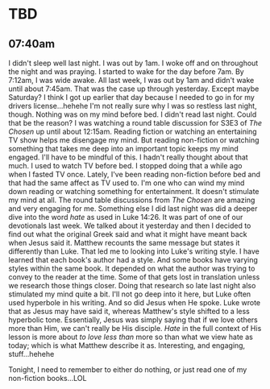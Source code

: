 # TBD

## 07:40am

I didn't sleep well last night. I was out by 1am. I woke off and on throughout the night and was praying. I started to wake for the day before 7am. By 7:12am, I was wide awake. All last week, I was out by 1am and didn't wake until about 7:45am. That was the case up through yesterday. Except maybe Saturday? I think I got up earlier that day because I needed to go in for my drivers license...hehehe I'm not really sure why I was so restless last night, though. Nothing was on my mind before bed. I didn't read last night. Could that be the reason? I was watching a round table discussion for S3E3 of *The Chosen* up until about 12:15am. Reading fiction or watching an entertaining TV show helps me disengage my mind. But reading non-fiction or watching something that takes me deep into an important topic keeps my mind engaged. I'll have to be mindful of this. I hadn't really thought about that much. I used to watch TV before bed. I stopped doing that a while ago when I fasted TV once. Lately, I've been reading non-fiction before bed and that had the same affect as TV used to. I'm one who can wind my mind down reading or watching something for entertainment. It doesn't stimulate my mind at all. The round table discussions from *The Chosen* are amazing and very engaging for me. Something else I did last night was did a deeper dive into the word *hate* as used in Luke 14:26. It was part of one of our devotionals last week. We talked about it yesterday and then I decided to find out what the original Greek said and what it might have meant back when Jesus said it. Matthew recounts the same message but states it differently than Luke. That led me to looking into Luke's writing style. I have learned that each book's author had a style. And some books have varying styles within the same book. It depended on what the author was trying to convey to the reader at the time. Some of that gets lost in translation unless we research those things closer. Doing that research so late last night also stimulated my mind quite a bit. I'll not go deep into it here, but Luke often used hyperbole in his writing. And so did Jesus when He spoke. Luke wrote that as Jesus may have said it, whereas Matthew's style shifted to a less hyperbolic tone. Essentially, Jesus was simply saying that if we love others more than Him, we can't really be His disciple. *Hate* in the full context of His lesson is more about *to love less than* more so than what we view hate as today; which is what Matthew describe it as. Interesting, and engaging, stuff...hehehe

Tonight, I need to remember to either do nothing, or just read one of my non-fiction books...LOL

